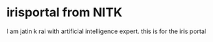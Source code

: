 # irisportal from NITK 

I am jatin k rai with artificial intelligence expert.
this is for the iris portal
